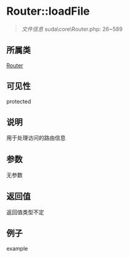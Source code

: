 # Router::loadFile

> *文件信息* suda\core\Router.php: 26~589
## 所属类 

[Router](../Router.md)

## 可见性

  protected  
## 说明

用于处理访问的路由信息

## 参数

无参数
## 返回值
返回值类型不定
## 例子

example